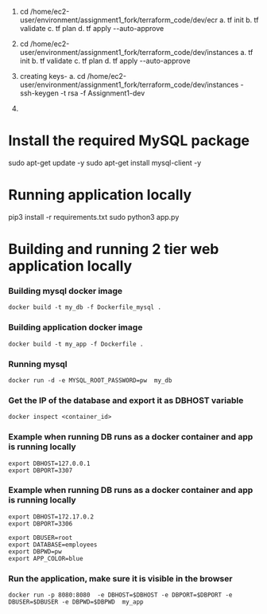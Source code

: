 1. cd /home/ec2-user/environment/assignment1_fork/terraform_code/dev/ecr
	a. tf init
	b. tf validate
	c. tf plan
	d. tf apply --auto-approve

2. cd /home/ec2-user/environment/assignment1_fork/terraform_code/dev/instances
	a. tf init
	b. tf validate
	c. tf plan
	d. tf apply --auto-approve

3. creating keys-
	a. cd /home/ec2-user/environment/assignment1_fork/terraform_code/dev/instances - ssh-keygen -t rsa -f Assignment1-dev

4. 
# Install the required MySQL package

sudo apt-get update -y
sudo apt-get install mysql-client -y

# Running application locally
pip3 install -r requirements.txt
sudo python3 app.py
# Building and running 2 tier web application locally
### Building mysql docker image 
```docker build -t my_db -f Dockerfile_mysql . ```

### Building application docker image 
```docker build -t my_app -f Dockerfile . ```

### Running mysql
```docker run -d -e MYSQL_ROOT_PASSWORD=pw  my_db```


### Get the IP of the database and export it as DBHOST variable
```docker inspect <container_id>```


### Example when running DB runs as a docker container and app is running locally
```
export DBHOST=127.0.0.1
export DBPORT=3307
```
### Example when running DB runs as a docker container and app is running locally
```
export DBHOST=172.17.0.2
export DBPORT=3306
```
```
export DBUSER=root
export DATABASE=employees
export DBPWD=pw
export APP_COLOR=blue
```
### Run the application, make sure it is visible in the browser
```docker run -p 8080:8080  -e DBHOST=$DBHOST -e DBPORT=$DBPORT -e  DBUSER=$DBUSER -e DBPWD=$DBPWD  my_app```
